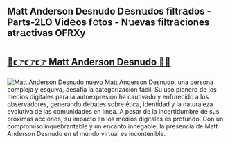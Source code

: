 ## Matt Anderson Desnudo D𝚎sn𝚞dos filtr𝚊dos - Parts-2LO Vid𝚎os f𝚘tos - N𝚞evas filtr𝚊ciones atr𝚊ctivas OFRXy

# <h2><a href="http://mbbwo8y.tromn.icu/?c=Matt+Anderson+Desnudo">🔗👉👉👉 Matt Anderson Desnudo 🔗🔗</a></h2>

[![Matt Anderson Desnudo nuevo](https://i.imgur.com/pEAQMta.gif)](http://mbbwo8y.tromn.icu/?c=Matt+Anderson+Desnudo)
Matt Anderson Desnudo, una persona compleja y esquiva, desafía la categorización fácil. Su uso pionero de los medios digitales para la autoexpresión ha cautivado y enfurecido a los observadores, generando debates sobre ética, identidad y la naturaleza evolutiva de las comunidades en línea. A pesar de la incertidumbre de sus próximas acciones, su impacto en los medios digitales es profundo. Con un compromiso inquebrantable y un encanto innegable, la presencia de Matt Anderson Desnudo en el mundo virtual es incontenible.

